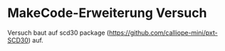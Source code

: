 # MakeCode-Erweiterung Versuch

Versuch baut auf scd30 package (https://github.com/calliope-mini/pxt-SCD30) auf.
